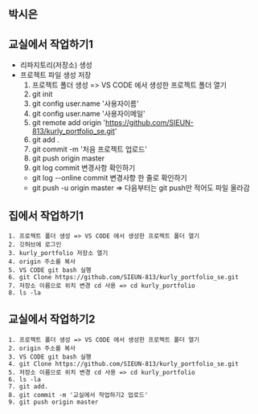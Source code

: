 ## 박시은

## 교실에서 작업하기1
- 리파지토리(저장소) 생성
- 프로젝트 파일 생성 저장
    1. 프로젝트 폴더 생성 => VS CODE 에서 생성한 프로젝트 폴더 열기
    2. git init
    3. git config user.name '사용자이름'
    4. git config user.name '사용자이메일'
    5. git remote add origin 'https://github.com/SIEUN-813/kurly_portfolio_se.git'
    6. git add .
    7. git commit -m '처음 프로젝트 업로드'
    8. git push origin master
    9. git log
        commit 변경사항 확인하기
    +  git log --online
        commit 변경사항 한 줄로 확인하기
    + git push -u origin master => 다음부터는 git push만 적어도 파일 올라감

## 집에서 작업하기1
    1. 프로젝트 폴더 생성 => VS CODE 에서 생성한 프로젝트 폴더 열기
    2. 깃허브에 로그인
    3. kurly_portfolio 저장소 열기
    4. origin 주소를 복사
    5. VS CODE git bash 실행
    6. git Clone https://github.com/SIEUN-813/kurly_portfolio_se.git
    7. 저장소 이름으로 위치 변경 cd 사용 => cd kurly_portfolio
    8. ls -la

## 교실에서 작업하기2
    1. 프로젝트 폴더 생성 => VS CODE 에서 생성한 프로젝트 폴더 열기
    2. origin 주소를 복사
    3. VS CODE git bash 실행
    4. git Clone https://github.com/SIEUN-813/kurly_portfolio_se.git
    5. 저장소 이름으로 위치 변경 cd 사용 => cd kurly_portfolio
    6. ls -la
    7. git add.
    8. git commit -m '교실에서 작업하기2 업로드'
    9. git push origin master